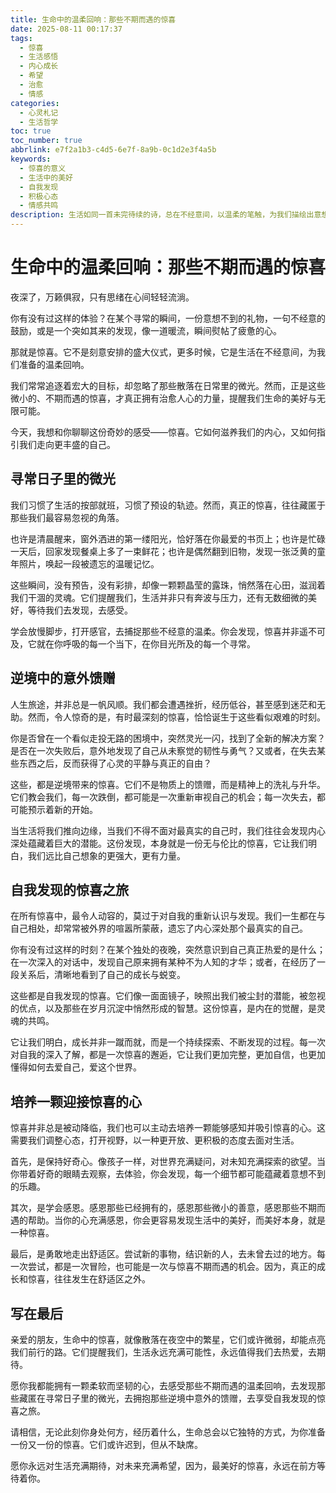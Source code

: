```yaml
---
title: 生命中的温柔回响：那些不期而遇的惊喜
date: 2025-08-11 00:17:37
tags:
  - 惊喜
  - 生活感悟
  - 内心成长
  - 希望
  - 治愈
  - 情感
categories:
  - 心灵札记
  - 生活哲学
toc: true
toc_number: true
abbrlink: e7f2a1b3-c4d5-6e7f-8a9b-0c1d2e3f4a5b
keywords:
  - 惊喜的意义
  - 生活中的美好
  - 自我发现
  - 积极心态
  - 情感共鸣
description: 生活如同一首未完待续的诗，总在不经意间，以温柔的笔触，为我们描绘出意想不到的惊喜。它们或许微小，或许宏大，却总能触动心弦，提醒我们生命的美好与无限可能。本文将带你一同探索，如何在寻常日子里，打开心扉，迎接那些不期而遇的温柔回响，让惊喜成为滋养我们内心的力量。
---
```


# 生命中的温柔回响：那些不期而遇的惊喜

夜深了，万籁俱寂，只有思绪在心间轻轻流淌。

你有没有过这样的体验？在某个寻常的瞬间，一份意想不到的礼物，一句不经意的鼓励，或是一个突如其来的发现，像一道暖流，瞬间熨帖了疲惫的心。

那就是惊喜。它不是刻意安排的盛大仪式，更多时候，它是生活在不经意间，为我们准备的温柔回响。

我们常常追逐着宏大的目标，却忽略了那些散落在日常里的微光。然而，正是这些微小的、不期而遇的惊喜，才真正拥有治愈人心的力量，提醒我们生命的美好与无限可能。

今天，我想和你聊聊这份奇妙的感受——惊喜。它如何滋养我们的内心，又如何指引我们走向更丰盛的自己。

## 寻常日子里的微光

我们习惯了生活的按部就班，习惯了预设的轨迹。然而，真正的惊喜，往往藏匿于那些我们最容易忽视的角落。

也许是清晨醒来，窗外洒进的第一缕阳光，恰好落在你最爱的书页上；也许是忙碌一天后，回家发现餐桌上多了一束鲜花；也许是偶然翻到旧物，发现一张泛黄的童年照片，唤起一段被遗忘的温暖记忆。

这些瞬间，没有预告，没有彩排，却像一颗颗晶莹的露珠，悄然落在心田，滋润着我们干涸的灵魂。它们提醒我们，生活并非只有奔波与压力，还有无数细微的美好，等待我们去发现，去感受。

学会放慢脚步，打开感官，去捕捉那些不经意的温柔。你会发现，惊喜并非遥不可及，它就在你呼吸的每一个当下，在你目光所及的每一个寻常。

## 逆境中的意外馈赠

人生旅途，并非总是一帆风顺。我们都会遭遇挫折，经历低谷，甚至感到迷茫和无助。然而，令人惊奇的是，有时最深刻的惊喜，恰恰诞生于这些看似艰难的时刻。

你是否曾在一个看似走投无路的困境中，突然灵光一闪，找到了全新的解决方案？是否在一次失败后，意外地发现了自己从未察觉的韧性与勇气？又或者，在失去某些东西之后，反而获得了心灵的平静与真正的自由？

这些，都是逆境带来的惊喜。它们不是物质上的馈赠，而是精神上的洗礼与升华。它们教会我们，每一次跌倒，都可能是一次重新审视自己的机会；每一次失去，都可能预示着新的开始。

当生活将我们推向边缘，当我们不得不面对最真实的自己时，我们往往会发现内心深处蕴藏着巨大的潜能。这份发现，本身就是一份无与伦比的惊喜，它让我们明白，我们远比自己想象的更强大，更有力量。

## 自我发现的惊喜之旅

在所有惊喜中，最令人动容的，莫过于对自我的重新认识与发现。我们一生都在与自己相处，却常常被外界的喧嚣所蒙蔽，遗忘了内心深处那个最真实的自己。

你有没有过这样的时刻？在某个独处的夜晚，突然意识到自己真正热爱的是什么；在一次深入的对话中，发现自己原来拥有某种不为人知的才华；或者，在经历了一段关系后，清晰地看到了自己的成长与蜕变。

这些都是自我发现的惊喜。它们像一面面镜子，映照出我们被尘封的潜能，被忽视的优点，以及那些在岁月沉淀中悄然形成的智慧。这份惊喜，是内在的觉醒，是灵魂的共鸣。

它让我们明白，成长并非一蹴而就，而是一个持续探索、不断发现的过程。每一次对自我的深入了解，都是一次惊喜的邂逅，它让我们更加完整，更加自信，也更加懂得如何去爱自己，爱这个世界。

## 培养一颗迎接惊喜的心

惊喜并非总是被动降临，我们也可以主动去培养一颗能够感知并吸引惊喜的心。这需要我们调整心态，打开视野，以一种更开放、更积极的态度去面对生活。

首先，是保持好奇心。像孩子一样，对世界充满疑问，对未知充满探索的欲望。当你带着好奇的眼睛去观察，去体验，你会发现，每一个细节都可能蕴藏着意想不到的乐趣。

其次，是学会感恩。感恩那些已经拥有的，感恩那些微小的善意，感恩那些不期而遇的帮助。当你的心充满感恩，你会更容易发现生活中的美好，而美好本身，就是一种惊喜。

最后，是勇敢地走出舒适区。尝试新的事物，结识新的人，去未曾去过的地方。每一次尝试，都是一次冒险，也可能是一次与惊喜不期而遇的机会。因为，真正的成长和惊喜，往往发生在舒适区之外。

## 写在最后

亲爱的朋友，生命中的惊喜，就像散落在夜空中的繁星，它们或许微弱，却能点亮我们前行的路。它们提醒我们，生活永远充满可能性，永远值得我们去热爱，去期待。

愿你我都能拥有一颗柔软而坚韧的心，去感受那些不期而遇的温柔回响，去发现那些藏匿在寻常日子里的微光，去拥抱那些逆境中意外的馈赠，去享受自我发现的惊喜之旅。

请相信，无论此刻你身处何方，经历着什么，生命总会以它独特的方式，为你准备一份又一份的惊喜。它们或许迟到，但从不缺席。

愿你永远对生活充满期待，对未来充满希望，因为，最美好的惊喜，永远在前方等待着你。